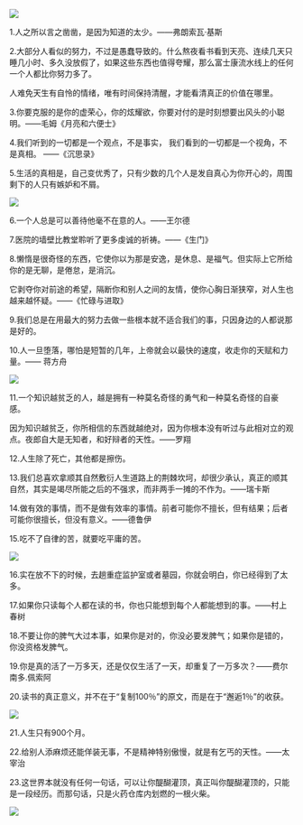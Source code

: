 ![](https://upload-images.jianshu.io/upload_images/6943526-1cdc4eedfe3bc628.jpg?imageMogr2/auto-orient/strip%7CimageView2/2/w/1240)


1.人之所以言之凿凿，是因为知道的太少。——弗朗索瓦·基斯

2.大部分人看似的努力，不过是愚蠢导致的。什么熬夜看书看到天亮、连续几天只睡几小时、多久没放假了，如果这些东西也值得夸耀，那么富士康流水线上的任何一个人都比你努力多了。

人难免天生有自怜的情绪，唯有时间保持清醒，才能看清真正的价值在哪里。

3.你要克服的是你的虚荣心，你的炫耀欲，你要对付的是时刻想要出风头的小聪明。——毛姆《月亮和六便士》

4.我们听到的一切都是一个观点，不是事实， 我们看到的一切都是一个视角，不是真相。 ——《沉思录》

5.生活的真相是，自己变优秀了，只有少数的几个人是发自真心为你开心的，周围剩下的人只有嫉妒和不屑。

![](https://upload-images.jianshu.io/upload_images/6943526-6f6a5f724297b44b.jpg?imageMogr2/auto-orient/strip%7CimageView2/2/w/1240)

6.一个人总是可以善待他毫不在意的人。——王尔德

7.医院的墙壁比教堂聆听了更多虔诚的祈祷。——《生门》

8.懒惰是很奇怪的东西，它使你以为那是安逸，是休息、是福气。但实际上它所给你的是无聊，是倦怠，是消沉。

它剥夺你对前途的希望，隔断你和别人之间的友情，使你心胸日渐狭窄，对人生也越来越怀疑。——《忙碌与进取》

9.我们总是在用最大的努力去做一些根本就不适合我们的事，只因身边的人都说那是好的。

10.人一旦堕落，哪怕是短暂的几年，上帝就会以最快的速度，收走你的天赋和力量。—— 蒋方舟

![](https://upload-images.jianshu.io/upload_images/6943526-7958dfbb34e93069.jpg?imageMogr2/auto-orient/strip%7CimageView2/2/w/1240)


11.一个知识越贫乏的人，越是拥有一种莫名奇怪的勇气和一种莫名奇怪的自豪感。

因为知识越贫乏，你所相信的东西就越绝对，因为你根本没有听过与此相对立的观点。夜郎自大是无知者，和好辩者的天性。——罗翔

12.人生除了死亡，其他都是擦伤。

13.我们总喜欢拿顺其自然敷衍人生道路上的荆棘坎坷，却很少承认，真正的顺其自然，其实是竭尽所能之后的不强求，而非两手一摊的不作为。——瑞卡斯

14.做有效的事情，而不是做有效率的事情。前者可能你不擅长，但有结果；后者可能你很擅长，但没有意义。——德鲁伊

15.吃不了自律的苦，就要吃平庸的苦。

![](https://upload-images.jianshu.io/upload_images/6943526-881938a835d618b8.jpg?imageMogr2/auto-orient/strip%7CimageView2/2/w/1240)

16.实在放不下的时候，去趟重症监护室或者墓园，你就会明白，你已经得到了太多。

17.如果你只读每个人都在读的书，你也只能想到每个人都能想到的事。——村上春树

18.不要让你的脾气大过本事，如果你是对的，你没必要发脾气；如果你是错的，你没资格发脾气。

19.你是真的活了一万多天，还是仅仅生活了一天，却重复了一万多次？——费尔南多.佩索阿

20.读书的真正意义，并不在于“复制100％”的原文，而是在于“邂逅1％”的收获。

![](https://upload-images.jianshu.io/upload_images/6943526-75854b8d87730c7e.jpg?imageMogr2/auto-orient/strip%7CimageView2/2/w/1240)


21.人生只有900个月。

22.给别人添麻烦还能佯装无事，不是精神特别傲慢，就是有乞丐的天性。——太宰治

23.这世界本就没有任何一句话，可以让你醍醐灌顶，真正叫你醍醐灌顶的，只能是一段经历。而那句话，只是火药仓库内划燃的一根火柴。

![](https://upload-images.jianshu.io/upload_images/6943526-f5c09faf722e8727.gif?imageMogr2/auto-orient/strip)


